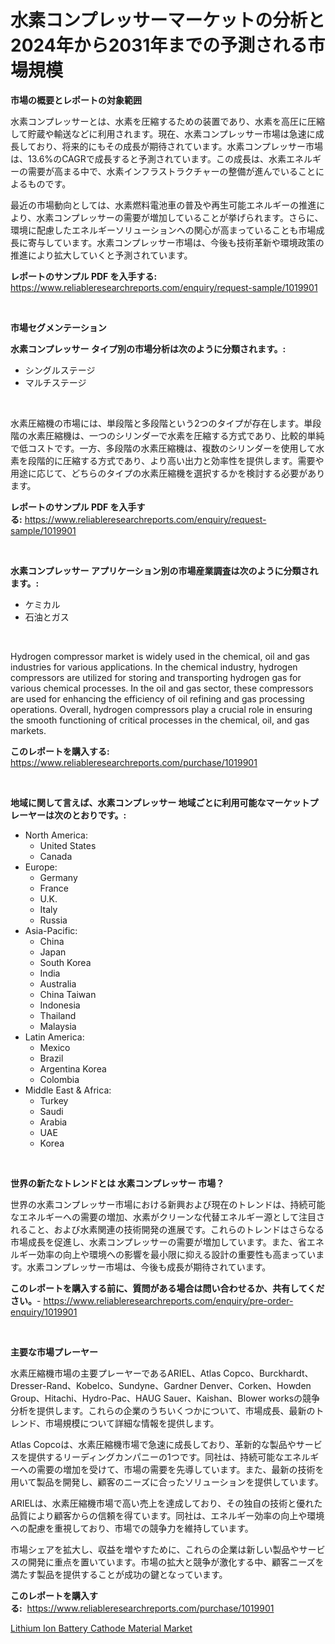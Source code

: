 <p><h1>水素コンプレッサーマーケットの分析と2024年から2031年までの予測される市場規模</h1></p><p><strong>市場の概要とレポートの対象範囲</strong></p>
<p><p>水素コンプレッサーとは、水素を圧縮するための装置であり、水素を高圧に圧縮して貯蔵や輸送などに利用されます。現在、水素コンプレッサー市場は急速に成長しており、将来的にもその成長が期待されています。水素コンプレッサー市場は、13.6%のCAGRで成長すると予測されています。この成長は、水素エネルギーの需要が高まる中で、水素インフラストラクチャーの整備が進んでいることによるものです。</p><p>最近の市場動向としては、水素燃料電池車の普及や再生可能エネルギーの推進により、水素コンプレッサーの需要が増加していることが挙げられます。さらに、環境に配慮したエネルギーソリューションへの関心が高まっていることも市場成長に寄与しています。水素コンプレッサー市場は、今後も技術革新や環境政策の推進により拡大していくと予測されています。</p></p>
<p><strong>レポートのサンプル PDF を入手する:</strong> <a href="https://www.reliableresearchreports.com/enquiry/request-sample/1019901">https://www.reliableresearchreports.com/enquiry/request-sample/1019901</a></p>
<p>&nbsp;</p>
<p><strong>市場セグメンテーション</strong></p>
<p><strong>水素コンプレッサー タイプ別の市場分析は次のように分類されます。:</strong></p>
<p><ul><li>シングルステージ</li><li>マルチステージ</li></ul></p>
<p>&nbsp;</p>
<p><p>水素圧縮機の市場には、単段階と多段階という2つのタイプが存在します。単段階の水素圧縮機は、一つのシリンダーで水素を圧縮する方式であり、比較的単純で低コストです。一方、多段階の水素圧縮機は、複数のシリンダーを使用して水素を段階的に圧縮する方式であり、より高い出力と効率性を提供します。需要や用途に応じて、どちらのタイプの水素圧縮機を選択するかを検討する必要があります。</p></p>
<p><strong>レポートのサンプル PDF を入手する:</strong>&nbsp;<a href="https://www.reliableresearchreports.com/enquiry/request-sample/1019901">https://www.reliableresearchreports.com/enquiry/request-sample/1019901</a></p>
<p>&nbsp;</p>
<p><strong> 水素コンプレッサー アプリケーション別の市場産業調査は次のように分類されます。:</strong></p>
<p><ul><li>ケミカル</li><li>石油とガス</li></ul></p>
<p>&nbsp;</p>
<p><p>Hydrogen compressor market is widely used in the chemical, oil and gas industries for various applications. In the chemical industry, hydrogen compressors are utilized for storing and transporting hydrogen gas for various chemical processes. In the oil and gas sector, these compressors are used for enhancing the efficiency of oil refining and gas processing operations. Overall, hydrogen compressors play a crucial role in ensuring the smooth functioning of critical processes in the chemical, oil, and gas markets.</p></p>
<p><strong>このレポートを購入する:</strong>&nbsp; <a href="https://www.reliableresearchreports.com/purchase/1019901">https://www.reliableresearchreports.com/purchase/1019901</a></p>
<p>&nbsp;</p>
<p><strong>地域に関して言えば、水素コンプレッサー 地域ごとに利用可能なマーケットプレーヤーは次のとおりです。:</strong></p>
<p><ul>
    <li>
        North America:
        <ul>
            <li>United States</li>
            <li>Canada</li>
        </ul>
    </li>
    <li>
        Europe:
        <ul>
            <li>Germany</li>
            <li>France</li>
            <li>U.K.</li>
            <li>Italy</li>
            <li>Russia</li>
        </ul>
    </li>
    <li>
        Asia-Pacific:
        <ul>
            <li>China</li>
            <li>Japan</li>
            <li>South Korea</li>
            <li>India</li>
            <li>Australia</li>
            <li>China Taiwan</li>
            <li>Indonesia</li>
            <li>Thailand</li>
            <li>Malaysia</li>
        </ul>
    </li>
    <li>
        Latin America:
        <ul>
            <li>Mexico</li>
            <li>Brazil</li>
            <li>Argentina Korea</li>
            <li>Colombia</li>
        </ul>
    </li>
    <li>
        Middle East & Africa:
        <ul>
            <li>Turkey</li>
            <li>Saudi</li>
            <li>Arabia</li>
            <li>UAE</li>
            <li>Korea</li>
        </ul>
    </li>
    </ul></p>
<p>&nbsp;</p>
<p><strong>世界の新たなトレンドとは 水素コンプレッサー 市場？</strong></p>
<p><p>世界の水素コンプレッサー市場における新興および現在のトレンドは、持続可能なエネルギーへの需要の増加、水素がクリーンな代替エネルギー源として注目されること、および水素関連の技術開発の進展です。これらのトレンドはさらなる市場成長を促進し、水素コンプレッサーの需要が増加しています。また、省エネルギー効率の向上や環境への影響を最小限に抑える設計の重要性も高まっています。水素コンプレッサー市場は、今後も成長が期待されています。</p></p>
<p><strong>このレポートを購入する前に、質問がある場合は問い合わせるか、共有してください。</strong>- <a href="https://www.reliableresearchreports.com/enquiry/pre-order-enquiry/1019901">https://www.reliableresearchreports.com/enquiry/pre-order-enquiry/1019901</a></p>
<p>&nbsp;</p>
<p><strong>主要な市場プレーヤー</strong></p>
<p><p>水素圧縮機市場の主要プレーヤーであるARIEL、Atlas Copco、Burckhardt、Dresser-Rand、Kobelco、Sundyne、Gardner Denver、Corken、Howden Group、Hitachi、Hydro-Pac、HAUG Sauer、Kaishan、Blower worksの競争分析を提供します。これらの企業のうちいくつかについて、市場成長、最新のトレンド、市場規模について詳細な情報を提供します。</p><p>Atlas Copcoは、水素圧縮機市場で急速に成長しており、革新的な製品やサービスを提供するリーディングカンパニーの1つです。同社は、持続可能なエネルギーへの需要の増加を受けて、市場の需要を先導しています。また、最新の技術を用いて製品を開発し、顧客のニーズに合ったソリューションを提供しています。</p><p>ARIELは、水素圧縮機市場で高い売上を達成しており、その独自の技術と優れた品質により顧客からの信頼を得ています。同社は、エネルギー効率の向上や環境への配慮を重視しており、市場での競争力を維持しています。</p><p>市場シェアを拡大し、収益を増やすために、これらの企業は新しい製品やサービスの開発に重点を置いています。市場の拡大と競争が激化する中、顧客ニーズを満たす製品を提供することが成功の鍵となっています。</p></p>
<p><strong>このレポートを購入する:</strong>&nbsp;&nbsp;<a href="https://www.reliableresearchreports.com/purchase/1019901">https://www.reliableresearchreports.com/purchase/1019901</a></p>
<p><p><a href="https://github.com/kathiaseamanalvaradovlprc2h/Market-Research-Report-List-1/blob/main/lithium-ion-battery-cathode-material-market.md">Lithium Ion Battery Cathode Material Market</a></p></p>